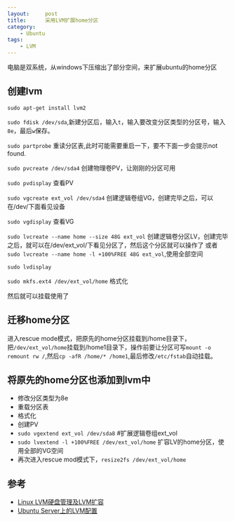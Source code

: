 ```yaml
---
layout:     post
title:      采用LVM扩展home分区
category:
    - Ubuntu
tags:
    - LVM
---
```


电脑是双系统，从windows下压缩出了部分空间，来扩展ubuntu的home分区

## 创建lvm
`sudo apt-get install lvm2` 


`sudo fdisk /dev/sda`,新建分区后，输入`t`，输入要改变分区类型的分区号，输入`8e`，最后`w`保存。  

`sudo partprobe` 重读分区表,此时可能需要重启一下，要不下面一步会提示not found.

`sudo pvcreate /dev/sda4`  创建物理卷PV，让刚刚的分区可用

`sudo pvdisplay` 查看PV 

`sudo vgcreate ext_vol /dev/sda4` 创建逻辑卷组VG，创建完毕之后，可以在/dev/下面看见设备

`sudo vgdisplay` 查看VG  

`sudo lvcreate --name home --size 48G ext_vol` 创建逻辑卷分区LV，创建完毕之后，就可以在/dev/ext_vol/下看见分区了，然后这个分区就可以操作了
或者`sudo lvcreate --name home -l +100%FREE 48G ext_vol`,使用全部空间

`sudo lvdisplay `

`sudo mkfs.ext4 /dev/ext_vol/home` 格式化

然后就可以挂载使用了

## 迁移home分区
进入rescue mode模式，把原先的home分区挂载到/home目录下，把`/dev/ext_vol/home`挂载到/home1目录下，操作前要让分区可写`mount -o remount rw /`,然后`cp -afR /home/* /home1`,最后修改`/etc/fstab`自动挂载。

## 将原先的home分区也添加到lvm中
* 修改分区类型为8e
* 重载分区表
* 格式化
* 创建PV
* `sudo vgextend ext_vol /dev/sda8` #扩展逻辑卷组ext_vol
* `sudo lvextend -l +100%FREE /dev/ext_vol/home` 扩容LV的home分区，使用全部的VG空间
* 再次进入rescue mod模式下，`resize2fs /dev/ext_vol/home`


## 参考
* [Linux LVM硬盘管理及LVM扩容](http://www.cnblogs.com/gaojun/archive/2012/08/22/2650229.html) 
* [Ubuntu Server上的LVM配置](http://www.cnblogs.com/yasmi/articles/4835644.html)


